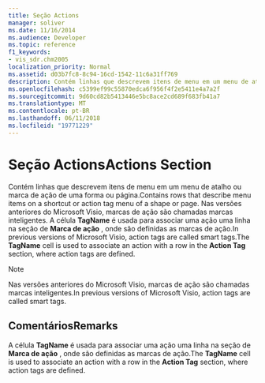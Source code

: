 ```yaml
---
title: Seção Actions
manager: soliver
ms.date: 11/16/2014
ms.audience: Developer
ms.topic: reference
f1_keywords:
- vis_sdr.chm2005
localization_priority: Normal
ms.assetid: d03b7fc8-8c94-16cd-1542-11c6a31ff769
description: Contém linhas que descrevem itens de menu em um menu de atalho ou marca de ação de uma forma ou página. Nas versões anteriores do Microsoft Visio, marcas de ação são chamadas marcas inteligentes. A célula TagName é usada para associar uma ação uma linha na seção de marca de ação, onde são definidas as marcas de ação.
ms.openlocfilehash: c5399ef99c55870edca6f956f4f2e5411e4a7a2f
ms.sourcegitcommit: 9d60cd82b5413446e5bc8ace2cd689f683fb41a7
ms.translationtype: MT
ms.contentlocale: pt-BR
ms.lasthandoff: 06/11/2018
ms.locfileid: "19771229"
---
```

# <a name="actions-section"></a><span data-ttu-id="063bc-104">Seção Actions</span><span class="sxs-lookup"><span data-stu-id="063bc-104">Actions Section</span></span>

<span data-ttu-id="063bc-105">Contém linhas que descrevem itens de menu em um menu de atalho ou marca de ação de uma forma ou página.</span><span class="sxs-lookup"><span data-stu-id="063bc-105">Contains rows that describe menu items on a shortcut or action tag menu of a shape or page.</span></span> <span data-ttu-id="063bc-106">Nas versões anteriores do Microsoft Visio, marcas de ação são chamadas marcas inteligentes. A célula **TagName** é usada para associar uma ação uma linha na seção de **Marca de ação** , onde são definidas as marcas de ação.</span><span class="sxs-lookup"><span data-stu-id="063bc-106">In previous versions of Microsoft Visio, action tags are called smart tags.The **TagName** cell is used to associate an action with a row in the **Action Tag** section, where action tags are defined.</span></span> 
  
> [!NOTE]
> <span data-ttu-id="063bc-107">Nas versões anteriores do Microsoft Visio, marcas de ação são chamadas marcas inteligentes.</span><span class="sxs-lookup"><span data-stu-id="063bc-107">In previous versions of Microsoft Visio, action tags are called smart tags.</span></span> 
  
## <a name="remarks"></a><span data-ttu-id="063bc-108">Comentários</span><span class="sxs-lookup"><span data-stu-id="063bc-108">Remarks</span></span>

<span data-ttu-id="063bc-109">A célula **TagName** é usada para associar uma ação uma linha na seção de **Marca de ação** , onde são definidas as marcas de ação.</span><span class="sxs-lookup"><span data-stu-id="063bc-109">The **TagName** cell is used to associate an action with a row in the **Action Tag** section, where action tags are defined.</span></span> 
  

